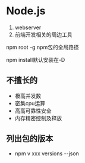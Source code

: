 # Node.js

1. webserver
2. 前端开发相关的周边工具

npm root -g npm包的全局路径

npm install默认安装在-D

## 不擅长的

* 极高并发数
* 密集cpu运算
* 高高可靠性安全
* 内存精密控制及释放

## 列出包的版本

* npm v xxx versions --json

